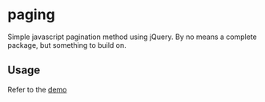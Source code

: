 paging
======

Simple javascript pagination method using jQuery. By no means a complete package, but something to build on.

## Usage

Refer to the [demo](http://dontspreadit.com/apps/paging/)